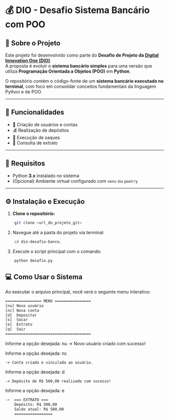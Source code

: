 # 💰 DIO - Desafio Sistema Bancário com POO

## 📘 Sobre o Projeto

Este projeto foi desenvolvido como parte do **Desafio de Projeto da [Digital Innovation One (DIO)](https://www.dio.me/)**.  
A proposta é evoluir o **sistema bancário simples** para uma versão que utiliza **Programação Orientada a Objetos (POO)** em **Python**.

O repositório contém o código-fonte de um **sistema bancário executado no terminal**, com foco em consolidar conceitos fundamentais da linguagem Python e de POO.

---

## 🚀 Funcionalidades

- 👤 Criação de usuários e contas  
- 💰 Realização de depósitos  
- 💸 Execução de saques  
- 📄 Consulta de extrato  

---

## 🧩 Requisitos

- Python **3.x** instalado no sistema  
- (Opcional) Ambiente virtual configurado com `venv` ou `poetry`

---

## ⚙️ Instalação e Execução

1. **Clone o repositório:**
```bash
    git clone <url_do_projeto_git>
```
2. Navegue até a pasta do projeto via terminal:
```bash
    cd dio-desafio-banco.
```
3. Execute o script principal com o comando:
```bash
    python desafio.py
```

## 💻 Como Usar o Sistema

Ao executar o arquivo principal, você verá o seguinte menu interativo:
```bash
================ MENU ================
[nu] Novo usuário
[nc] Nova conta
[d]  Depositar
[s]  Sacar
[e]  Extrato
[q]  Sair
======================================
```
Informe a opção desejada: nu
-> Novo usuário criado com sucesso!

Informe a opção desejada: nc
```
-> Conta criada e vinculada ao usuário.
```
Informe a opção desejada: d
```
-> Depósito de R$ 500,00 realizado com sucesso!
```
Informe a opção desejada: e
```bash
->  === EXTRATO ===
    Depósito: R$ 500,00
    Saldo atual: R$ 500,00
    =================
```
